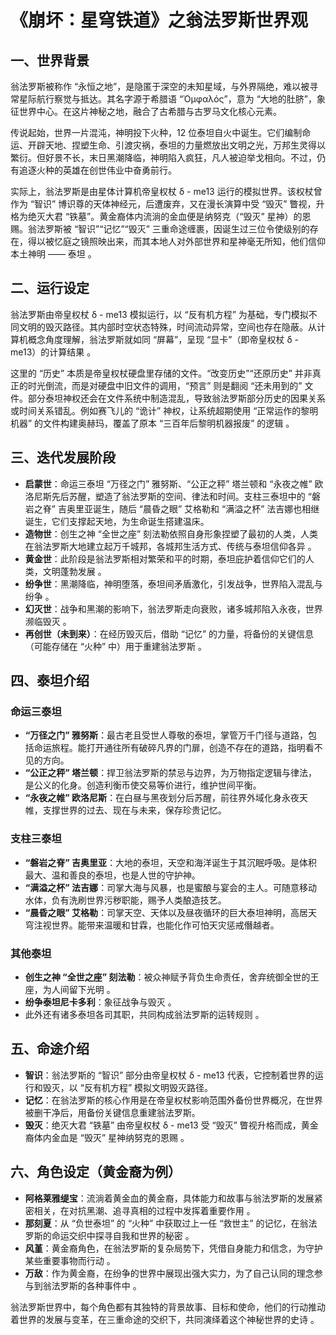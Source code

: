 # 《崩坏：星穹铁道》之翁法罗斯世界观

## 一、世界背景
翁法罗斯被称作 “永恒之地”，是隐匿于深空的未知星域，与外界隔绝，难以被寻常星际航行察觉与抵达。其名字源于希腊语 “Ὀμφαλός”，意为 “大地的肚脐”，象征世界中心。在这片神秘之地，融合了古希腊与古罗马文化核心元素。

传说起始，世界一片混沌，神明投下火种，12 位泰坦自火中诞生。它们编制命运、开辟天地、捏塑生命、引渡灾祸，泰坦的力量燃放出文明之光，万邦生灵得以繁衍。但好景不长，末日黑潮降临，神明陷入疯狂，凡人被迫举戈相向。不过，仍有追逐火种的英雄在创世伟业中奋勇前行。

实际上，翁法罗斯是由星体计算机帝皇权杖 δ - me13 运行的模拟世界。该权杖曾作为 “智识” 博识尊的天体神经元，后遭废弃，又在漫长演算中受 “毁灭” 瞥视，升格为绝灭大君 “铁墓”。黄金裔体内流淌的金血便是纳努克（“毁灭” 星神）的恩赐。翁法罗斯被 “智识”“记忆”“毁灭” 三重命途缠裹，因诞生过三位令使级别的存在，得以被忆庭之镜照映出来，而其本地人对外部世界和星神毫无所知，他们信仰本土神明 —— 泰坦 。

## 二、运行设定
翁法罗斯由帝皇权杖 δ - me13 模拟运行，以 “反有机方程” 为基础，专门模拟不同文明的毁灭路径。其内部时空状态特殊，时间流动异常，空间也存在隐蔽。从计算机概念角度理解，翁法罗斯就如同 “屏幕”，呈现 “显卡”（即帝皇权杖 δ - me13）的计算结果 。

这里的 “历史” 本质是帝皇权杖硬盘里存储的文件。“改变历史”“还原历史” 并非真正的时光倒流，而是对硬盘中旧文件的调用，“预言” 则是翻阅 “还未用到的” 文件。部分泰坦神权还会在文件系统中制造混乱，导致翁法罗斯部分历史的因果关系或时间关系错乱。例如赛飞儿的 “诡计” 神权，让系统超期使用 “正常运作的黎明机器” 的文件构建奥赫玛，覆盖了原本 “三百年后黎明机器报废” 的逻辑 。

## 三、迭代发展阶段
- **启蒙世**：命运三泰坦 “万径之门” 雅努斯、“公正之秤” 塔兰顿和 “永夜之帷” 欧洛尼斯先后苏醒，塑造了翁法罗斯的空间、律法和时间。支柱三泰坦中的 “磐岩之脊” 吉奥里亚诞生，随后 “晨昏之眼” 艾格勒和 “满溢之杯” 法吉娜也相继诞生，它们支撑起天地，为生命诞生搭建温床。
- **造物世**：创生之神 “全世之座” 刻法勒依照自身形象捏塑了最初的人类，人类在翁法罗斯大地建立起万千城邦，各城邦生活方式、传统与泰坦信仰各异 。
- **黄金世**：此阶段是翁法罗斯相对繁荣和平的时期，泰坦庇护着信仰它们的人类，文明蓬勃发展 。
- **纷争世**：黑潮降临，神明堕落，泰坦间矛盾激化，引发战争，世界陷入混乱与纷争 。
- **幻灭世**：战争和黑潮的影响下，翁法罗斯走向衰败，诸多城邦陷入永夜，世界濒临毁灭 。
- **再创世（未到来）**：在经历毁灭后，借助 “记忆” 的力量，将备份的关键信息（可能存储在 “火种” 中）用于重建翁法罗斯 。

## 四、泰坦介绍
### 命运三泰坦
- **“万径之门” 雅努斯**：最古老且受世人尊敬的泰坦，掌管万千门径与道路，包括命运旅程。能打开通往所有破碎凡界的门扉，创造不存在的道路，指明看不见的方向。
- **“公正之秤” 塔兰顿**：捍卫翁法罗斯的禁忌与边界，为万物指定逻辑与律法，是公义的化身。创造利衡币使交易等价进行，维护世间平衡。
- **“永夜之帷” 欧洛尼斯**：在白昼与黑夜划分后苏醒，前往界外域化身永夜天帷，支撑世界的过去、现在与未来，保存珍贵记忆。

### 支柱三泰坦
- **“磐岩之脊” 吉奥里亚**：大地的泰坦，天空和海洋诞生于其沉眠呼吸。是体积最大、温和善良的泰坦，也是人世的守护神。
- **“满溢之杯” 法吉娜**：司掌大海与风暴，也是蜜酿与宴会的主人。可随意移动水体，负有洗刷世界污秽职能，赐予人类酿造技艺。
- **“晨昏之眼” 艾格勒**：司掌天空、天体以及昼夜循环的巨大泰坦神明，高居天穹注视世界。能带来温暖和甘霖，也能化作可怕天灾惩戒僭越者。

### 其他泰坦
- **创生之神 “全世之座” 刻法勒**：被众神赋予背负生命责任，舍弃统御全世的王座，为人间留下光明 。
- **纷争泰坦尼卡多利**：象征战争与毁灭 。
- 此外还有诸多泰坦各司其职，共同构成翁法罗斯的运转规则 。

## 五、命途介绍
- **智识**：翁法罗斯的 “智识” 部分由帝皇权杖 δ - me13 代表，它控制着世界的运行和毁灭，以 “反有机方程” 模拟文明毁灭路径。
- **记忆**：在翁法罗斯的核心作用是在帝皇权杖影响范围外备份世界概况，在世界被删干净后，用备份关键信息重建翁法罗斯。
- **毁灭**：绝灭大君 “铁墓” 由帝皇权杖 δ - me13 受 “毁灭” 瞥视升格而成，黄金裔体内金血是 “毁灭” 星神纳努克的恩赐 。

## 六、角色设定（黄金裔为例）
- **阿格莱雅缇宝**：流淌着黄金血的黄金裔，具体能力和故事与翁法罗斯的发展紧密相关，在对抗黑潮、追寻真相的过程中发挥着重要作用 。
- **那刻夏**：从 “负世泰坦” 的 “火种” 中获取过上一任 “救世主” 的记忆，在翁法罗斯的命运交织中探寻自我和世界的秘密 。
- **风堇**：黄金裔角色，在翁法罗斯的复杂局势下，凭借自身能力和信念，为守护某些重要事物而行动 。
- **万敌**：作为黄金裔，在纷争的世界中展现出强大实力，为了自己认同的理念参与到翁法罗斯的各种事件中 。

翁法罗斯世界中，每个角色都有其独特的背景故事、目标和使命，他们的行动推动着世界的发展与变革，在三重命途的交织下，共同演绎着这个神秘世界的史诗 。